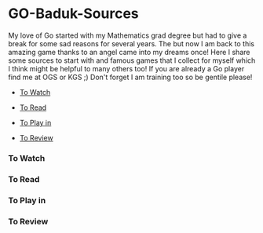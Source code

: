 # GO-Baduk-Sources

My love of Go started with my Mathematics grad degree but had to give a break for some sad reasons for several years. The but now I am back to this amazing game thanks to an angel came into my dreams once! Here I share some sources to start with and famous games that I collect for myself which I think might be helpful to many others too! If you are already a Go player find me at OGS or KGS ;) Don't forget I am training too so be gentile please! 




* [To Watch](#to-watch)

* [To Read](#to-read)

* [To Play in](#to-play-in)

* [To Review](#to-review)



### To Watch





###  To Read




### To Play in




### To Review
